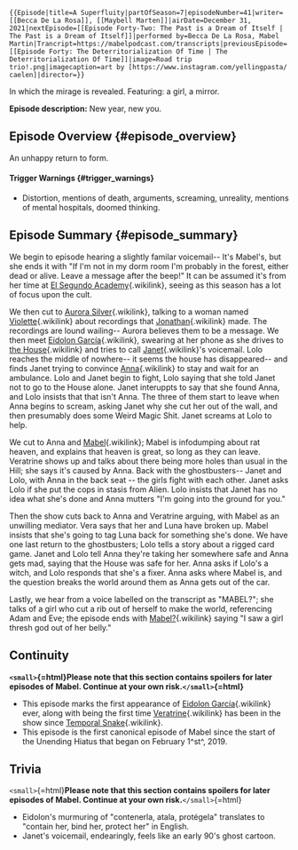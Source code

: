 ```{=mediawiki}
{{Episode|title=A Superfluity|partOfSeason=7|episodeNumber=41|writer=[[Becca De La Rosa]], [[Maybell Marten]]|airDate=December 31, 2021|nextEpisode=[[Episode Forty-Two: The Past is a Dream of Itself | The Past is a Dream of Itself]]|performed by=Becca De La Rosa, Mabel Martin|Trancript=https://mabelpodcast.com/transcripts|previousEpisode=[[Episode Forty: The Deterritorialization Of Time | The Deterritorialization Of Time]]|image=Road trip trio!.png|imagecaption=art by [https://www.instagram.com/yellingpasta/ caelen]|director=}}
```
In which the mirage is revealed. Featuring: a girl, a mirror.

**Episode description:** New year, new you.

## Episode Overview {#episode_overview}

An unhappy return to form.

#### **Trigger Warnings** {#trigger_warnings}

- Distortion, mentions of death, arguments, screaming, unreality,
  mentions of mental hospitals, doomed thinking.

## Episode Summary {#episode_summary}

We begin to episode hearing a slightly familar voicemail\-- It\'s
Mabel\'s, but she ends it with \"If I'm not in my dorm room I'm probably
in the forest, either dead or alive. Leave a message after the beep!\"
It can be assumed it\'s from her time at [El Segundo
Academy](El_Segundo_Academy "El Segundo Academy"){.wikilink}, seeing as
this season has a lot of focus upon the cult.

We then cut to [Aurora
Silver](Aurora_Silver "Aurora Silver"){.wikilink}, talking to a woman
named [Violette](Violette "Violette"){.wikilink} about recordings that
[Jonathan](Jonathan_Mills "Jonathan"){.wikilink} made. The recordings
are lound wailing\-- Aurora believes them to be a message. We then meet
[Eidolon García](Eidolon_García "Eidolon García"){.wikilink}, swearing
at her phone as she drives to [the
House](the_House "the House"){.wikilink} and tries to call [
Janet](Janet_Kirk " Janet"){.wikilink}\'s voicemail. Lolo reaches the
middle of nowhere\-- it seems the house has disappeared\-- and finds
Janet trying to convince [ Anna](Anna_Limón " Anna"){.wikilink} to stay
and wait for an ambulance. Lolo and Janet begin to fight, Lolo saying
that she told Janet not to go to the House alone. Janet interuppts to
say that she found Anna, and Lolo insists that that isn\'t Anna. The
three of them start to leave when Anna begins to scream, asking Janet
why she cut her out of the wall, and then presumably does some Weird
Magic Shit. Janet screams at Lolo to help.

We cut to Anna and [Mabel](Mabel_Martin "Mabel"){.wikilink}; Mabel is
infodumping about rat heaven, and explains that heaven is great, so long
as they can leave. Veratrine shows up and talks about there being more
holes than usual in the Hill; she says it\'s caused by Anna. Back with
the ghostbusters\-- Janet and Lolo, with Anna in the back seat \-- the
girls fight with each other. Janet asks Lolo if she put the cops in
stasis from Alien. Lolo insists that Janet has no idea what she\'s done
and Anna mutters \"I\'m going into the ground for you.\"

Then the show cuts back to Anna and Veratrine arguing, with Mabel as an
unwilling mediator. Vera says that her and Luna have broken up. Mabel
insists that she\'s going to tag Luna back for something she\'s done. We
have one last return to the ghostbusters; Lolo tells a story about a
rigged card game. Janet and Lolo tell Anna they\'re taking her somewhere
safe and Anna gets mad, saying that the House was safe for her. Anna
asks if Lolo\'s a witch, and Lolo responds that she\'s a fixer. Anna
asks where Mabel is, and the question breaks the world around them as
Anna gets out of the car.

Lastly, we hear from a voice labelled on the transcript as \"MABEL?\";
she talks of a girl who cut a rib out of herself to make the world,
referencing Adam and Eve; the episode ends with
[Mabel?](Mabel? "Mabel?"){.wikilink} saying \"I saw a girl thresh god
out of her belly.\"

## Continuity

**`<small>`{=html}Please note that this section contains spoilers for
later episodes of Mabel. Continue at your own risk.`</small>`{=html}**

- This episode marks the first appearance of [Eidolon
  García](Eidolon_García "Eidolon García"){.wikilink} ever, along with
  being the first time [Veratrine](Veratrine "Veratrine"){.wikilink} has
  been in the show since [Temporal
  Snake](Episode_Thirty-Two:_Temporal_Snake "Temporal Snake"){.wikilink}.
- This episode is the first canonical episode of Mabel since the start
  of the Unending Hiatus that began on February 1^st^, 2019.

## Trivia

`<small>`{=html}**Please note that this section contains spoilers for
later episodes of Mabel. Continue at your own risk.**`</small>`{=html}

- Eidolon\'s murmuring of \"contenerla, atala, protégela\" translates to
  \"contain her, bind her, protect her\" in English.
- Janet\'s voicemail, endearingly, feels like an early 90\'s ghost
  cartoon.
